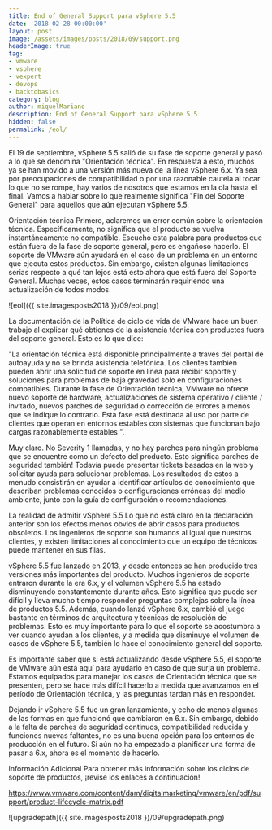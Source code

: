 ```yaml
---
title: End of General Support para vSphere 5.5
date: '2018-02-28 00:00:00'
layout: post
image: /assets/images/posts/2018/09/support.png
headerImage: true
tag:
- vmware
- vsphere
- vexpert
- devops
- backtobasics
category: blog
author: miquelMariano
description: End of General Support para vSphere 5.5
hidden: false
permalink: /eol/
---
```



El 19 de septiembre, vSphere 5.5 salió de su fase de soporte general y pasó a lo que se denomina "Orientación técnica". En respuesta a esto, muchos ya se han movido a una versión más nueva de la línea vSphere 6.x. Ya sea por preocupaciones de compatibilidad o por una razonable cautela al tocar lo que no se rompe, hay varios de nosotros que estamos en la ola hasta el final. Vamos a hablar sobre lo que realmente significa "Fin del Soporte General" para aquellos que aún ejecutan vSphere 5.5.

Orientación técnica
Primero, aclaremos un error común sobre la orientación técnica. Específicamente, no significa que el producto se vuelva instantáneamente no compatible. Escucho esta palabra para productos que están fuera de la fase de soporte general, pero es engañoso hacerlo. El soporte de VMware aún ayudará en el caso de un problema en un entorno que ejecuta estos productos. Sin embargo, existen algunas limitaciones serias respecto a qué tan lejos está esto ahora que está fuera del Soporte General. Muchas veces, estos casos terminarán requiriendo una actualización de todos modos.

![eol]({{ site.imagesposts2018 }}/09/eol.png)

La documentación de la Política de ciclo de vida de VMware hace un buen trabajo al explicar qué obtienes de la asistencia técnica con productos fuera del soporte general. Esto es lo que dice:

"La orientación técnica está disponible principalmente a través del portal de autoayuda y no se brinda asistencia telefónica. Los clientes también pueden abrir una solicitud de soporte en línea para recibir soporte y soluciones para problemas de baja gravedad solo en configuraciones compatibles. Durante la fase de Orientación técnica, VMware no ofrece nuevo soporte de hardware, actualizaciones de sistema operativo / cliente / invitado, nuevos parches de seguridad o corrección de errores a menos que se indique lo contrario. Esta fase está destinada al uso por parte de clientes que operan en entornos estables con sistemas que funcionan bajo cargas razonablemente estables ".

Muy claro. No Severity 1 llamadas, y no hay parches para ningún problema que se encuentre como un defecto del producto. Esto significa parches de seguridad también! Todavía puede presentar tickets basados ​​en la web y solicitar ayuda para solucionar problemas. Los resultados de estos a menudo consistirán en ayudar a identificar artículos de conocimiento que describan problemas conocidos o configuraciones erróneas del medio ambiente, junto con la guía de configuración o recomendaciones.

La realidad de admitir vSphere 5.5
Lo que no está claro en la declaración anterior son los efectos menos obvios de abrir casos para productos obsoletos. Los ingenieros de soporte son humanos al igual que nuestros clientes, y existen limitaciones al conocimiento que un equipo de técnicos puede mantener en sus filas.

vSphere 5.5 fue lanzado en 2013, y desde entonces se han producido tres versiones más importantes del producto. Muchos ingenieros de soporte entraron durante la era 6.x, y el volumen vSphere 5.5 ha estado disminuyendo constantemente durante años. Esto significa que puede ser difícil y lleva mucho tiempo responder preguntas complejas sobre la línea de productos 5.5. Además, cuando lanzó vSphere 6.x, cambió el juego bastante en términos de arquitectura y técnicas de resolución de problemas. Esto es muy importante para lo que el soporte se acostumbra a ver cuando ayudan a los clientes, y a medida que disminuye el volumen de casos de vSphere 5.5, también lo hace el conocimiento general del soporte.

Es importante saber que si está actualizando desde vSphere 5.5, el soporte de VMware aún está aquí para ayudarlo en caso de que surja un problema. Estamos equipados para manejar los casos de Orientación técnica que se presenten, pero se hace más difícil hacerlo a medida que avanzamos en el período de Orientación técnica, y las preguntas tardan más en responder.

 

Dejando ir
vSphere 5.5 fue un gran lanzamiento, y echo de menos algunas de las formas en que funcionó que cambiaron en 6.x. Sin embargo, debido a la falta de parches de seguridad continuos, compatibilidad reducida y funciones nuevas faltantes, no es una buena opción para los entornos de producción en el futuro. Si aún no ha empezado a planificar una forma de pasar a 6.x, ahora es el momento de hacerlo.

 

Información Adicional
Para obtener más información sobre los ciclos de soporte de productos, ¡revise los enlaces a continuación!



https://www.vmware.com/content/dam/digitalmarketing/vmware/en/pdf/support/product-lifecycle-matrix.pdf



![upgradepath]({{ site.imagesposts2018 }}/09/upgradepath.png)